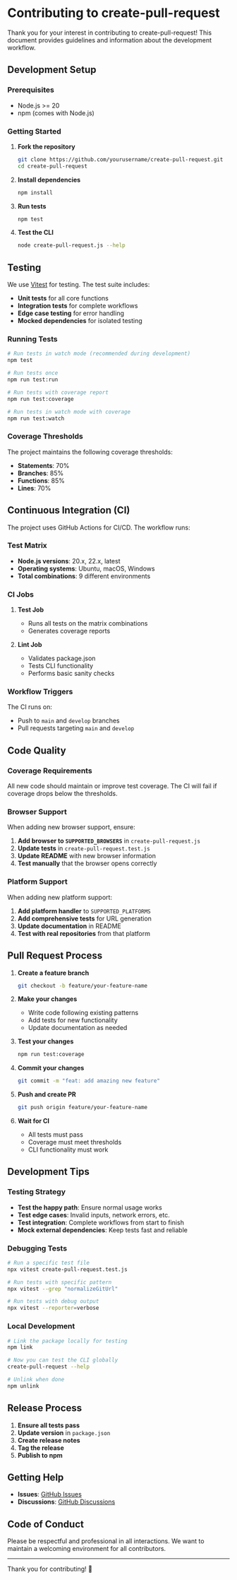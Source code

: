 # Contributing to create-pull-request

Thank you for your interest in contributing to create-pull-request! This document provides guidelines and information about the development workflow.

## Development Setup

### Prerequisites

- Node.js >= 20
- npm (comes with Node.js)

### Getting Started

1. **Fork the repository**
   ```bash
   git clone https://github.com/yourusername/create-pull-request.git
   cd create-pull-request
   ```

2. **Install dependencies**
   ```bash
   npm install
   ```

3. **Run tests**
   ```bash
   npm test
   ```

4. **Test the CLI**
   ```bash
   node create-pull-request.js --help
   ```

## Testing

We use [Vitest](https://vitest.dev/) for testing. The test suite includes:

- **Unit tests** for all core functions
- **Integration tests** for complete workflows
- **Edge case testing** for error handling
- **Mocked dependencies** for isolated testing

### Running Tests

```bash
# Run tests in watch mode (recommended during development)
npm test

# Run tests once
npm run test:run

# Run tests with coverage report
npm run test:coverage

# Run tests in watch mode with coverage
npm run test:watch
```

### Coverage Thresholds

The project maintains the following coverage thresholds:

- **Statements**: 70%
- **Branches**: 85%
- **Functions**: 85%
- **Lines**: 70%

## Continuous Integration (CI)

The project uses GitHub Actions for CI/CD. The workflow runs:

### Test Matrix

- **Node.js versions**: 20.x, 22.x, latest
- **Operating systems**: Ubuntu, macOS, Windows
- **Total combinations**: 9 different environments

### CI Jobs

1. **Test Job**
   - Runs all tests on the matrix combinations
   - Generates coverage reports

2. **Lint Job**
   - Validates package.json
   - Tests CLI functionality
   - Performs basic sanity checks

### Workflow Triggers

The CI runs on:
- Push to `main` and `develop` branches
- Pull requests targeting `main` and `develop`

## Code Quality

### Coverage Requirements

All new code should maintain or improve test coverage. The CI will fail if coverage drops below the thresholds.

### Browser Support

When adding new browser support, ensure:

1. **Add browser to `SUPPORTED_BROWSERS`** in `create-pull-request.js`
2. **Update tests** in `create-pull-request.test.js`
3. **Update README** with new browser information
4. **Test manually** that the browser opens correctly

### Platform Support

When adding new platform support:

1. **Add platform handler** to `SUPPORTED_PLATFORMS`
2. **Add comprehensive tests** for URL generation
3. **Update documentation** in README
4. **Test with real repositories** from that platform

## Pull Request Process

1. **Create a feature branch**
   ```bash
   git checkout -b feature/your-feature-name
   ```

2. **Make your changes**
   - Write code following existing patterns
   - Add tests for new functionality
   - Update documentation as needed

3. **Test your changes**
   ```bash
   npm run test:coverage
   ```

4. **Commit your changes**
   ```bash
   git commit -m "feat: add amazing new feature"
   ```

5. **Push and create PR**
   ```bash
   git push origin feature/your-feature-name
   ```

6. **Wait for CI**
   - All tests must pass
   - Coverage must meet thresholds
   - CLI functionality must work

## Development Tips

### Testing Strategy

- **Test the happy path**: Ensure normal usage works
- **Test edge cases**: Invalid inputs, network errors, etc.
- **Test integration**: Complete workflows from start to finish
- **Mock external dependencies**: Keep tests fast and reliable

### Debugging Tests

```bash
# Run a specific test file
npx vitest create-pull-request.test.js

# Run tests with specific pattern
npx vitest --grep "normalizeGitUrl"

# Run tests with debug output
npx vitest --reporter=verbose
```

### Local Development

```bash
# Link the package locally for testing
npm link

# Now you can test the CLI globally
create-pull-request --help

# Unlink when done
npm unlink
```

## Release Process

1. **Ensure all tests pass**
2. **Update version** in `package.json`
3. **Create release notes**
4. **Tag the release**
5. **Publish to npm**

## Getting Help

- **Issues**: [GitHub Issues](https://github.com/DannyFeliz/create-pull-request/issues)
- **Discussions**: [GitHub Discussions](https://github.com/DannyFeliz/create-pull-request/discussions)

## Code of Conduct

Please be respectful and professional in all interactions. We want to maintain a welcoming environment for all contributors.

---

Thank you for contributing! 🎉 